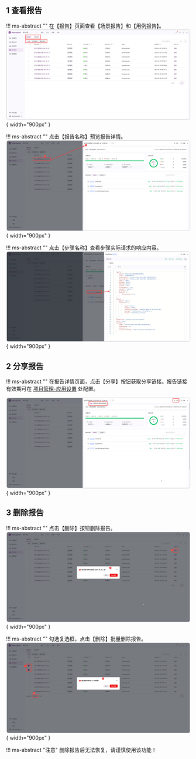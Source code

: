 

## 1 查看报告
!!! ms-abstract "" 
    在【报告】页面查看【场景报告】和【用例报告】。
![!查看测试报告](../../img/api_test/report/查看报告1.png){ width="900px" }

!!! ms-abstract "" 
    点击【报告名称】预览报告详情。
![!查看测试报告](../../img/api_test/report/查看报告2.png){ width="900px" }

!!! ms-abstract "" 
    点击【步骤名称】查看步骤实际请求的响应内容。
![!查看测试报告](../../img/api_test/report/查看报告3.png){ width="900px" }

## 2 分享报告
!!! ms-abstract ""
    在报告详情页面，点击【分享】按钮获取分享链接。报告链接有效期可在 [项目管理-应用设置](../project_management/project_permissions.md#23-接口测试) 处配置。

![!分享报告](../../img/api_test/report/分享报告.png){ width="900px" }

## 3 删除报告
!!! ms-abstract "" 
    点击【删除】按钮删除报告。
![!删除测试报告](../../img/api_test/report/删除报告1.png){ width="900px" }

!!! ms-abstract "" 
    勾选复选框，点击【删除】批量删除报告。
![!删除测试报告](../../img/api_test/report/删除报告2.png){ width="900px" }

!!! ms-abstract "注意" 
    删除报告后无法恢复，请谨慎使用该功能！